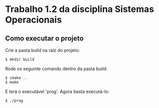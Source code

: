 # Trabalho 1.2 da disciplina Sistemas Operacionais

## Como executar o projeto

Crie a pasta build na raiz do projeto:

```
$ mkdir build
```

Rode os seguinte comando dentro da pasta build:

```
$ cmake ..
$ make
```

E terá o executável 'prog'. Agora basta executá-lo:

```
$ ./prog
```